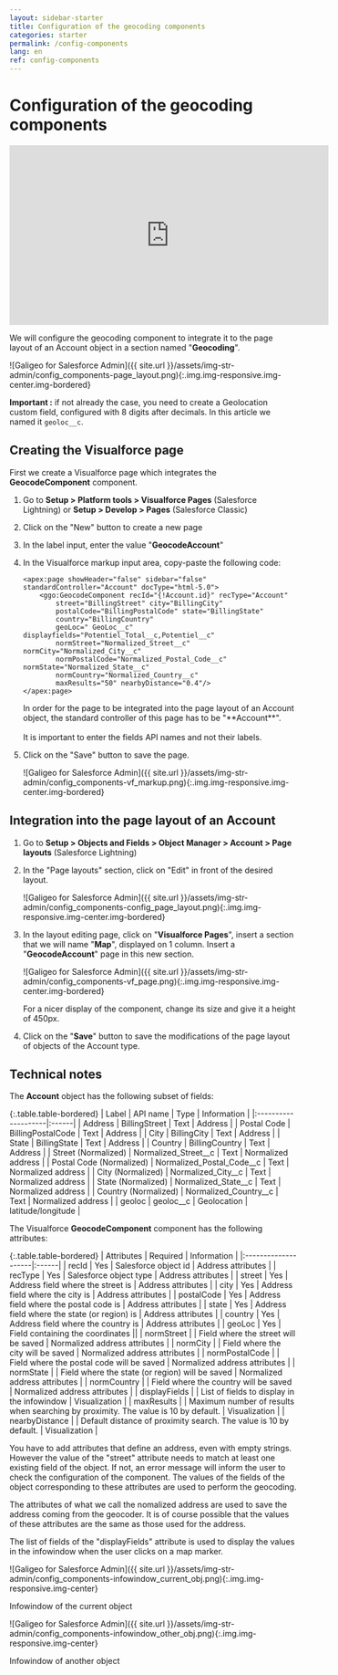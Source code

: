 ```yaml
---
layout: sidebar-starter
title: Configuration of the geocoding components
categories: starter
permalink: /config-components
lang: en
ref: config-components
---
```


# Configuration of the geocoding components

<iframe style="display:block;" class="img-center" width="560" height="315" src="https://www.youtube.com/embed/m-p-FMbgYLo" frameborder="0" allowfullscreen></iframe>

We will configure the geocoding component to integrate it to the page layout of an Account object in a section named "**Geocoding**".

![Galigeo for Salesforce Admin]({{ site.url }}/assets/img-str-admin/config_components-page_layout.png){:.img.img-responsive.img-center.img-bordered}

<div class="alert alert-warning" role="alert"> <strong>Important :</strong> if not already the case, you need to create a Geolocation custom field, configured with 8 digits after decimals. In this article we named it <code>geoloc__c</code>.</div>

## Creating the Visualforce page

First we create a Visualforce page which integrates the **GeocodeComponent** component.

1.	Go to **Setup > Platform tools > Visualforce Pages** (Salesforce Lightning) or **Setup > Develop > Pages** (Salesforce Classic)
2.	Click on the "New" button to create a new page
3. In the label input, enter the value "**GeocodeAccount**"
4. In the Visualforce markup input area, copy-paste the following code:

    ```
    <apex:page showHeader="false" sidebar="false" standardController="Account" docType="html-5.0">
        <ggo:GeocodeComponent recId="{!Account.id}" recType="Account" 
            street="BillingStreet" city="BillingCity" 
            postalCode="BillingPostalCode" state="BillingState" 
            country="BillingCountry" 
            geoLoc=" GeoLoc__c"  displayfields="Potentiel_Total__c,Potentiel__c" 
            normStreet="Normalized_Street__c" normCity="Normalized_City__c" 
            normPostalCode="Normalized_Postal_Code__c" normState="Normalized_State__c" 
            normCountry="Normalized_Country__c"  
            maxResults="50" nearbyDistance="0.4"/>
    </apex:page>
    ```

    <div class="alert alert-info" role="alert">In order for the page to be integrated into the page layout of an Account object, the standard controller of this page has to be "**Account**".<br/><br/>
    It is important to enter the fields API names and not their labels.</div>

5.	Click on the "Save" button to save the page.

    ![Galigeo for Salesforce Admin]({{ site.url }}/assets/img-str-admin/config_components-vf_markup.png){:.img.img-responsive.img-center.img-bordered}

## Integration into the page layout of an Account

1.	Go to **Setup > Objects and Fields > Object Manager > Account > Page layouts** (Salesforce Lightning)
2.	In the "Page layouts" section, click on "Edit" in front of the desired layout.

    ![Galigeo for Salesforce Admin]({{ site.url }}/assets/img-str-admin/config_components-config_page_layout.png){:.img.img-responsive.img-center.img-bordered}

3.	In the layout editing page, click on "**Visualforce Pages**", insert a section that we will name "**Map**", displayed on 1 column.
Insert a "**GeocodeAccount**" page in this new section.

    ![Galigeo for Salesforce Admin]({{ site.url }}/assets/img-str-admin/config_components-vf_page.png){:.img.img-responsive.img-center.img-bordered}

    For a nicer display of the component, change its size and give it a height of 450px.

4.	Click on the "**Save**" button to save the modifications of the page layout of objects of the Account type.

## Technical notes

The **Account** object has the following subset of fields:

{:.table.table-bordered}
| Label | API name | Type | Information |
|:--------------------|:------|
| Address                  | BillingStreet             | Text           | Address |
| Postal Code              | BillingPostalCode         | Text           | Address |
| City                     | BillingCity               | Text           | Address |
| State                    | BillingState              | Text           | Address |
| Country                  | BillingCountry            | Text           | Address |
| Street (Normalized)      | Normalized_Street__c      | Text           | Normalized address |
| Postal Code (Normalized) | Normalized_Postal_Code__c | Text           | Normalized address |
| City (Normalized)        | Normalized_City__c        | Text           | Normalized address |
| State (Normalized)       | Normalized_State__c       | Text           | Normalized address |
| Country (Normalized)     | Normalized_Country__c     | Text           | Normalized address |
| geoloc                   | geoloc__c                 | Geolocation    | latitude/longitude |

The Visualforce **GeocodeComponent** component has the following attributes:

{:.table.table-bordered}
| Attributes      | Required | Information |
|:--------------------|:------|
| recId          | Yes    | Salesforce object id | Address attributes |
| recType        | Yes    | Salesforce object type | Address attributes |
| street         | Yes    | Address field where the street is | Address attributes |
| city           | Yes    | Address field where the city is | Address attributes |
| postalCode     | Yes    | Address field where the postal code is | Address attributes |
| state          | Yes    | Address field where the state (or region) is | Address attributes |
| country        | Yes    | Address field where the country is | Address attributes |
| geoLoc         | Yes    | Field containing the coordinates ||
| normStreet     |        | Field where the street will be saved | Normalized address attributes |
| normCity       |        | Field where the city will be saved | Normalized address attributes |
| normPostalCode |        | Field where the postal code will be saved | Normalized address attributes |
| normState      |        | Field where the state (or region) will be saved | Normalized address attributes |
| normCountry    |        | Field where the country will be saved | Normalized address attributes |
| displayFields  |        | List of fields to display in the infowindow | Visualization |
| maxResults     |        | Maximum number of results when searching by proximity. The value is 10 by default. | Visualization |
| nearbyDistance |        | Default distance of proximity search. The value is 10 by default. | Visualization |

You have to add attributes that define an address, even with empty strings. However the value of the "street" attribute needs to match at least one existing field of the object. If not, an error message will inform the user to check the configuration of the component.
The values of the fields of the object corresponding to these attributes are used to perform the geocoding.

The attributes of what we call the nomalized address are used to save the address coming from the geocoder. It is of course possible that the values of these attributes are the same as those used for the address.

The list of fields of the "displayFields" attribute is used to display the values in the infowindow when the user clicks on a map marker.

![Galigeo for Salesforce Admin]({{ site.url }}/assets/img-str-admin/config_components-infowindow_current_obj.png){:.img.img-responsive.img-center}

<p class="text-center small">Infowindow of the current object</p>

![Galigeo for Salesforce Admin]({{ site.url }}/assets/img-str-admin/config_components-infowindow_other_obj.png){:.img.img-responsive.img-center}

<p class="text-center small">Infowindow of another object</p>